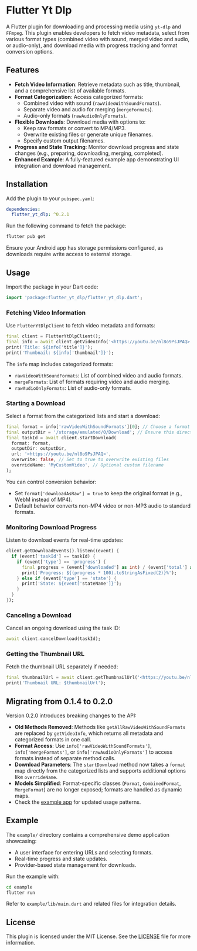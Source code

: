 # Flutter Yt Dlp

A Flutter plugin for downloading and processing media using `yt-dlp` and `FFmpeg`. This plugin enables developers to fetch video metadata, select from various format types (combined video with sound, merged video and audio, or audio-only), and download media with progress tracking and format conversion options.

## Features

- **Fetch Video Information**: Retrieve metadata such as title, thumbnail, and a comprehensive list of available formats.
- **Format Categorization**: Access categorized formats:
  - Combined video with sound (`rawVideoWithSoundFormats`).
  - Separate video and audio for merging (`mergeFormats`).
  - Audio-only formats (`rawAudioOnlyFormats`).
- **Flexible Downloads**: Download media with options to:
  - Keep raw formats or convert to MP4/MP3.
  - Overwrite existing files or generate unique filenames.
  - Specify custom output filenames.
- **Progress and State Tracking**: Monitor download progress and state changes (e.g., preparing, downloading, merging, completed).
- **Enhanced Example**: A fully-featured example app demonstrating UI integration and download management.

## Installation

Add the plugin to your `pubspec.yaml`:

```yaml
dependencies:
  flutter_yt_dlp: ^0.2.1
```

Run the following command to fetch the package:

```bash
flutter pub get
```

Ensure your Android app has storage permissions configured, as downloads require write access to external storage.

## Usage

Import the package in your Dart code:

```dart
import 'package:flutter_yt_dlp/flutter_yt_dlp.dart';
```

### Fetching Video Information

Use `FlutterYtDlpClient` to fetch video metadata and formats:

```dart
final client = FlutterYtDlpClient();
final info = await client.getVideoInfo('<https://youtu.be/nl8o9PsJPAQ>');
print('Title: ${info['title']}');
print('Thumbnail: ${info['thumbnail']}');
```

The `info` map includes categorized formats:

- `rawVideoWithSoundFormats`: List of combined video and audio formats.
- `mergeFormats`: List of formats requiring video and audio merging.
- `rawAudioOnlyFormats`: List of audio-only formats.

### Starting a Download

Select a format from the categorized lists and start a download:

```dart
final format = info['rawVideoWithSoundFormats'][0]; // Choose a format
final outputDir = '/storage/emulated/0/Download'; // Ensure this directory exists
final taskId = await client.startDownload(
  format: format,
  outputDir: outputDir,
  url: '<https://youtu.be/nl8o9PsJPAQ>',
  overwrite: false, // Set to true to overwrite existing files
  overrideName: 'MyCustomVideo', // Optional custom filename
);
```

You can control conversion behavior:

- Set `format['downloadAsRaw'] = true` to keep the original format (e.g., WebM instead of MP4).
- Default behavior converts non-MP4 video or non-MP3 audio to standard formats.

### Monitoring Download Progress

Listen to download events for real-time updates:

```dart
client.getDownloadEvents().listen((event) {
  if (event['taskId'] == taskId) {
    if (event['type'] == 'progress') {
      final progress = (event['downloaded'] as int) / (event['total'] as int);
      print('Progress: ${(progress * 100).toStringAsFixed(2)}%');
    } else if (event['type'] == 'state') {
      print('State: ${event['stateName']}');
    }
  }
});
```

### Canceling a Download

Cancel an ongoing download using the task ID:

```dart
await client.cancelDownload(taskId);
```

### Getting the Thumbnail URL

Fetch the thumbnail URL separately if needed:

```dart
final thumbnailUrl = await client.getThumbnailUrl('<https://youtu.be/nl8o9PsJPAQ>');
print('Thumbnail URL: $thumbnailUrl');
```

## Migrating from 0.1.4 to 0.2.0

Version 0.2.0 introduces breaking changes to the API:

- **Old Methods Removed**: Methods like `getAllRawVideoWithSoundFormats` are replaced by `getVideoInfo`, which returns all metadata and categorized formats in one call.
- **Format Access**: Use `info['rawVideoWithSoundFormats']`, `info['mergeFormats']`, or `info['rawAudioOnlyFormats']` to access formats instead of separate method calls.
- **Download Parameters**: The `startDownload` method now takes a `format` map directly from the categorized lists and supports additional options like `overrideName`.
- **Models Simplified**: Format-specific classes (`Format`, `CombinedFormat`, `MergeFormat`) are no longer exposed; formats are handled as dynamic maps.
- Check the [example app](#example) for updated usage patterns.

## Example

The `example/` directory contains a comprehensive demo application showcasing:

- A user interface for entering URLs and selecting formats.
- Real-time progress and state updates.
- Provider-based state management for downloads.

Run the example with:

```bash
cd example
flutter run
```

Refer to `example/lib/main.dart` and related files for integration details.

## License

This plugin is licensed under the MIT License. See the [LICENSE](LICENSE) file for more information.
